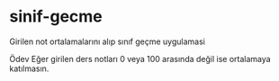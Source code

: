 # sinif-gecme
Girilen not ortalamalarını alıp sınıf geçme uygulamasi

Ödev
Eğer girilen ders notları 0 veya 100 arasında değil ise ortalamaya katılmasın.
